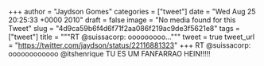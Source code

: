
+++
author = "Jaydson Gomes"
categories = ["tweet"]
date = "Wed Aug 25 20:25:33 +0000 2010"
draft = false
image = "No media found for this Tweet"
slug = "4d9ca59b6f4d6f71f2aa086f219ac9de3f5621e8"
tags = ["tweet"]
title = """RT @suissacorp: ooooooooo..."""
tweet = true
tweet_url = "https://twitter.com/jaydson/status/22116881323"
+++
RT @suissacorp: oooooooooooo @itshenrique TU ES UM FANFARRAO HEIN!!!!!
